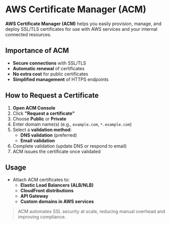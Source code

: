 # AWS Certificate Manager (ACM)

**AWS Certificate Manager (ACM)** helps you easily provision, manage, and deploy SSL/TLS certificates for use with AWS services and your internal connected resources.

##  Importance of ACM

- **Secure connections** with SSL/TLS
- **Automatic renewal** of certificates
- **No extra cost** for public certificates
- **Simplified management** of HTTPS endpoints

##  How to Request a Certificate

1. **Open ACM Console**
2. Click **"Request a certificate"**
3. Choose **Public** or **Private**
4. Enter domain name(s) (e.g., `example.com`, `*.example.com`)
5. Select a **validation method**:
   - **DNS validation** (preferred)
   - **Email validation**
6. Complete validation (update DNS or respond to email)
7. ACM issues the certificate once validated

##  Usage

- Attach ACM certificates to:
  - **Elastic Load Balancers (ALB/NLB)**
  - **CloudFront distributions**
  - **API Gateway**
  - **Custom domains in AWS services**

> ACM automates SSL security at scale, reducing manual overhead and improving compliance.

